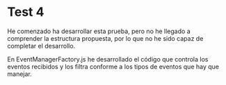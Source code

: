 # Test 4

He comenzado ha desarrollar esta prueba, pero no he llegado a comprender la estructura propuesta, por lo que no he sido capaz de completar el desarrollo.

En EventManagerFactory.js he desarrollado el código que controla los eventos recibidos y los filtra conforme a los tipos de eventos que hay que manejar.
